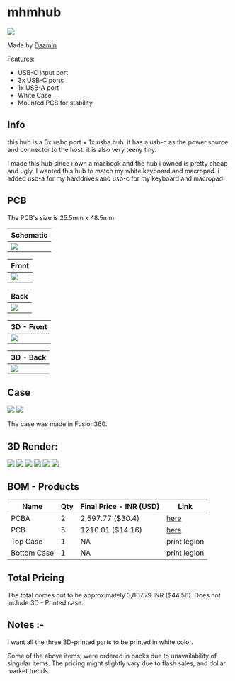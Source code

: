 # mhmhub

![](assets/1.png)

Made by [Daamin](https://daamin.tech)

Features:

- USB-C input port
- 3x USB-C ports
- 1x USB-A port
- White Case
- Mounted PCB for stability

## Info

this hub is a 3x usbc port + 1x usba hub. it has a usb-c as the power source and connector to the host. it is also very teeny tiny.

I made this hub since i own a macbook and the hub i owned is pretty cheap and ugly. I wanted this hub to match my white keyboard and macropad. i added usb-a for my harddrives and usb-c for my keyboard and macropad.

## PCB

The PCB's size is 25.5mm x 48.5mm

| Schematic                 |
| ------------------------- |
| ![](assets/schematic.png) |

| Front                 |
| --------------------- |
| ![](assets/front.png) |

| Back                 |
| -------------------- |
| ![](assets/back.png) |

| 3D - Front               |
| ------------------------ |
| ![](assets/front-3d.png) |

| 3D - Back               |
| ----------------------- |
| ![](assets/back-3d.png) |

## Case

![](assets/top.png)
![](assets/bottom.png)

The case was made in Fusion360.

## 3D Render:

![](assets/1.png)
![](assets/2.png)
![](assets/3.png)
![](assets/4.png)
![](assets/5.png)
![](assets/6.png)

## BOM - Products

| Name        | Qty | Final Price - INR (USD) | Link                                                                                                                                       |
| ----------- | --- | ----------------------- | ------------------------------------------------------------------------------------------------------------------------------------------ |
| PCBA        | 2   | 2,597.77 ($30.4)        | [here](https://hc-cdn.hel1.your-objectstorage.com/s/v3/5fce6532436acc2e02ca682e6a3f78e5be402c24_screenshot_2025-06-27_at_7.26.42___pm.png) |
| PCB         | 5   | 1210.01 ($14.16)        | [here](https://hc-cdn.hel1.your-objectstorage.com/s/v3/5fce6532436acc2e02ca682e6a3f78e5be402c24_screenshot_2025-06-27_at_7.26.42___pm.png) |
| Top Case    | 1   | NA                      | print legion                                                                                                                               |
| Bottom Case | 1   | NA                      | print legion                                                                                                                               |

## Total Pricing

The total comes out to be approximately 3,807.79 INR ($44.56). Does not include 3D - Printed case.

## Notes :-

I want all the three 3D-printed parts to be printed in white color.

Some of the above items, were ordered in packs due to unavailability of singular items.
The pricing might slightly vary due to flash sales, and dollar market trends.
